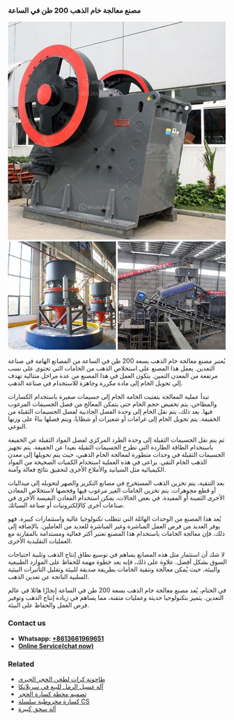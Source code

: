<h3>مصنع معالجة خام الذهب 200 طن في الساعة</h3><img src='1701853888.jpg' alt=''><p>يُعتبر مصنع معالجة خام الذهب بسعة 200 طن في الساعة من المصانع الهامة في صناعة التعدين. يعمل هذا المصنع على استخلاص الذهب من الخامات التي تحتوي على نسب مرتفعة من المعدن الثمين. يتكون العمل في هذا المصنع من عدة مراحل متتالية تهدف إلى تحويل الخام إلى مادة مكررة وجاهزة للاستخدام في صناعة الذهب.</p><p>تبدأ عملية المعالجة بتفتيت الخامة الخام إلى جسيمات صغيرة باستخدام الكسارات والمطاحن. يتم تخفيض حجم الخام حتى يتمكن المعالج من فصل الجسيمات المرغوب فيها. بعد ذلك، يتم نقل الخام إلى وحدة الفصل الجاذبية لفصل الجسيمات الثقيلة من الخفيفة. يتم تحويل الخام إلى غرامات أو شعيرات أو شظايا، ويتم فصلها بناءً على وزنها النوعي.</p><p>ثم يتم نقل الجسيمات الثقيلة إلى وحدة الطرد المركزي لفصل المواد الثقيلة عن الخفيفة باستخدام الطاقة الطاردة التي تطرح الجسيمات الثقيلة بعيدا عن الخفيفة. يتم تجهيز الجسيمات الثقيلة في وحدات متطورة لمعالجة الخام الذهبي، حيث يتم تحويلها إلى معدن الذهب الخام النقي. يراعى في هذه العملية استخدام الكميات الصحيحة من المواد الكيميائية مثل السيانيد والأملاح الأخرى لتحقيق نتائج فعالة وآمنة.</p><p>بعد التنقية، يتم تخزين الذهب المستخرج في مصانع التكرير والصهر لتحويله إلى ميداليات أو قطع مجوهرات. يتم تخزين الخامات الغير مرغوب فيها وفحصها لاستخلاص المعادن الأخرى الثمينة أو المفيدة. في بعض الحالات، يمكن استخدام المعادن النفيسة الأخرى في صناعات أخرى كالإلكترونيات أو صناعة السبائك.</p><p>يُعد هذا المصنع من الوحدات الهائلة التي تتطلب تكنولوجيا عالية واستثمارات كبيرة. فهو يوفر العديد من فرص العمل المباشرة وغير المباشرة للعديد من العاملين. بالإضافة إلى ذلك، فإن معالجة الخامات باستخدام هذا المصنع تعتبر أكثر فعالية ومستدامة بالمقارنة مع العمليات التقليدية الأخرى.</p><p>لا شك أن استثمار مثل هذه المصانع يساهم في توسيع نطاق إنتاج الذهب وتلبية احتياجات السوق بشكل أفضل. علاوة على ذلك، فإنه يعد خطوة مهمة للحفاظ على الموارد الطبيعية والبيئة، حيث يُمكن معالجة وتنقية الخامات بطريقة صديقة للبيئة وتقليل التأثيرات البيئية السلبية الناتجة عن تعدين الذهب.</p><p>في الختام، يُعد مصنع معالجة خام الذهب بسعة 200 طن في الساعة إنجازًا هائلا في عالم التعدين. يتميز بتكنولوجيا حديثة وعمليات متقنة، مما يساهم في زيادة إنتاج الذهب وتوفير فرص العمل والحفاظ على البيئة.</p><h3>Contact us</h3><ul><li><strong>Whatsapp:&nbsp;<a href="https://wa.me/8613661969651">+8613661969651</a></strong></li><li><a href="https://swt.shibang-china.com/?git&amp;zhl&amp;مصنع معالجة خام الذهب 200 طن في الساعة"><strong>Online Service(chat now)</strong></a></li></ul><h3>Related</h3><ul><li><a href='طاحونة كرات لطحن الحجر الجيري.md'>طاحونة كرات لطحن الحجر الجيري</a></li><li><a href='آلة غسيل الرمل للبيع في سريلانكا.md'>آلة غسيل الرمل للبيع في سريلانكا</a></li><li><a href='تصميم محطة كسارة الحجر.md'>تصميم محطة كسارة الحجر</a></li><li><a href='كسارة مخروطية سلسلة CS.md'>كسارة مخروطية سلسلة CS</a></li><li><a href='آلة سحق كبيرة.md'>آلة سحق كبيرة</a></li></ul>